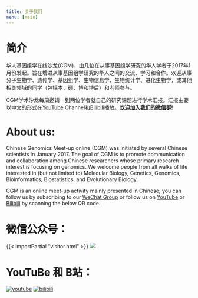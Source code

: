 ```yaml
---
title: 关于我们
menu: [main]
---
```




# 简介

华人基因组学在线沙龙(CGM)，由几位在从事基因组学研究的华人学者于2017年1月份发起。旨在增进从事基因组学研究的华人之间的交流、学习和合作。欢迎从事分子生物学、遗传学、基因组学、生物信息学、生物统计学、进化生物学，或其他相关领域的同学（包括本、硕、博和博后）和老师参与。

CGM学术沙龙每周邀请一到两位学者就自己的研究课题进行学术汇报。汇报主要以中文的形式在[YouTube](https://www.youtube.com/channel/UCk4tsPZOzGkP2IaU4YvUG_g/videos) Channel和[Bilibili](https://space.bilibili.com/298768313)播放。**[欢迎加入我们的微信群!](http://cgmonline.co/subscribe/)**

# About us:

Chinese Genomics Meet-up online (CGM) was initiated by several  Chinese scientists in January 2017.  The goal of CGM is to promote communication and collaboration among Chinese researchers whose primary research interest is focusing on genomics. We welcome people from all walks of life interested in (but not limited to) Molecular Biology, Genetics, Genomics, Bioinformatics, Biostatistics, and Evolutionary Biology. 

CGM is an online meet-up activity mainly presented in Chinese; you can follow us by subscribing to our [WeChat Group](https://cgmonline.co/subscribe/) or follow us on [YouTube](https://www.youtube.com/channel/UCk4tsPZOzGkP2IaU4YvUG_g/videos) or [Bilibili](https://space.bilibili.com/298768313) by scanning the below QR code. 

# 微信公众号：

{{< importPartial "visitor.html" >}}
![](https://i.imgur.com/b6b2xJu.jpg)

# YouTuBe 和 B站：

[![youtube](https://i.imgur.com/lpRE6AW.png)](https://www.youtube.com/channel/UCk4tsPZOzGkP2IaU4YvUG_g/videos)
[![bilibili](https://i.imgur.com/nDiHERQ.png)](https://space.bilibili.com/298768313)

